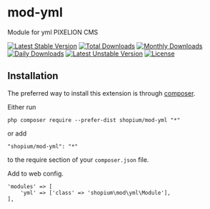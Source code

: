 mod-yml
===========
Module for yml PIXELION CMS

[![Latest Stable Version](https://poser.pugx.org/shopium/mod-yml/v/stable)](https://packagist.org/packages/shopium/mod-yml)
[![Total Downloads](https://poser.pugx.org/shopium/mod-yml/downloads)](https://packagist.org/packages/shopium/mod-yml)
[![Monthly Downloads](https://poser.pugx.org/shopium/mod-yml/d/monthly)](https://packagist.org/packages/shopium/mod-yml)
[![Daily Downloads](https://poser.pugx.org/shopium/mod-yml/d/daily)](https://packagist.org/packages/shopium/mod-yml)
[![Latest Unstable Version](https://poser.pugx.org/shopium/mod-yml/v/unstable)](https://packagist.org/packages/shopium/mod-yml)
[![License](https://poser.pugx.org/shopium/mod-yml/license)](https://packagist.org/packages/shopium/mod-yml)


Installation
------------

The preferred way to install this extension is through [composer](http://getcomposer.org/download/).

Either run

```
php composer require --prefer-dist shopium/mod-yml "*"
```

or add

```
"shopium/mod-yml": "*"
```

to the require section of your `composer.json` file.

Add to web config.
```
'modules' => [
    'yml' => ['class' => 'shopium\mod\yml\Module'],
],
```

